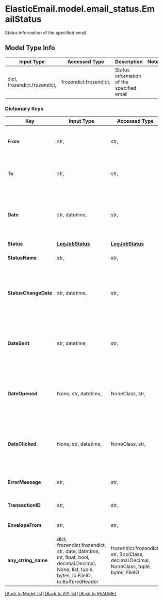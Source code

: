 # ElasticEmail.model.email_status.EmailStatus

Status information of the specified email

## Model Type Info
Input Type | Accessed Type | Description | Notes
------------ | ------------- | ------------- | -------------
dict, frozendict.frozendict,  | frozendict.frozendict,  | Status information of the specified email | 

### Dictionary Keys
Key | Input Type | Accessed Type | Description | Notes
------------ | ------------- | ------------- | ------------- | -------------
**From** | str,  | str,  | Email address this email was sent from. | [optional] 
**To** | str,  | str,  | Email address this email was sent to. | [optional] 
**Date** | str, datetime,  | str,  | Date the email was submitted. | [optional] value must conform to RFC-3339 date-time
**Status** | [**LogJobStatus**](LogJobStatus.md) | [**LogJobStatus**](LogJobStatus.md) |  | [optional] 
**StatusName** | str,  | str,  | Name of email&#x27;s status | [optional] 
**StatusChangeDate** | str, datetime,  | str,  | Date of last status change. | [optional] value must conform to RFC-3339 date-time
**DateSent** | str, datetime,  | str,  | Date when the email was sent | [optional] value must conform to RFC-3339 date-time
**DateOpened** | None, str, datetime,  | NoneClass, str,  | Date when the email changed the status to &#x27;opened&#x27; | [optional] value must conform to RFC-3339 date-time
**DateClicked** | None, str, datetime,  | NoneClass, str,  | Date when the email changed the status to &#x27;clicked&#x27; | [optional] value must conform to RFC-3339 date-time
**ErrorMessage** | str,  | str,  | Detailed error or bounced message. | [optional] 
**TransactionID** | str,  | str,  | ID number of transaction | [optional] 
**EnvelopeFrom** | str,  | str,  | Envelope from address | [optional] 
**any_string_name** | dict, frozendict.frozendict, str, date, datetime, int, float, bool, decimal.Decimal, None, list, tuple, bytes, io.FileIO, io.BufferedReader | frozendict.frozendict, str, BoolClass, decimal.Decimal, NoneClass, tuple, bytes, FileIO | any string name can be used but the value must be the correct type | [optional]

[[Back to Model list]](../../README.md#documentation-for-models) [[Back to API list]](../../README.md#documentation-for-api-endpoints) [[Back to README]](../../README.md)


